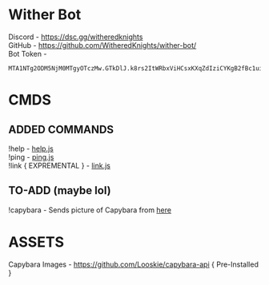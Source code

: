 # Wither Bot

Discord      - https://dsc.gg/witheredknights
<br>
GitHub       - https://github.com/WitheredKnights/wither-bot/
<br>
Bot Token    - 
```
MTA1NTg2ODM5NjM0MTgyOTczMw.GTkDlJ.k8rs2ItWRbxViHCsxKXqZdIziCYKgB2fBc1uiE
```

# CMDS
## ADDED COMMANDS
!help - [help.js](https://github.com/WitheredKnights/wither-bot/blob/main/src/commands/help.js)
<br>
!ping - [ping.js](https://github.com/WitheredKnights/wither-bot/blob/main/src/commands/ping.js)
<br>
!link { EXPREMENTAL } - [link.js](https://github.com/WitheredKnights/wither-bot/blob/main/src/commands/link.js)
## TO-ADD (maybe lol)
!capybara - Sends picture of Capybara from [here](https://github.com/WitheredKnights/wither-bot/tree/main/resources/imgs)

# ASSETS
Capybara Images - https://github.com/Looskie/capybara-api { Pre-Installed }
